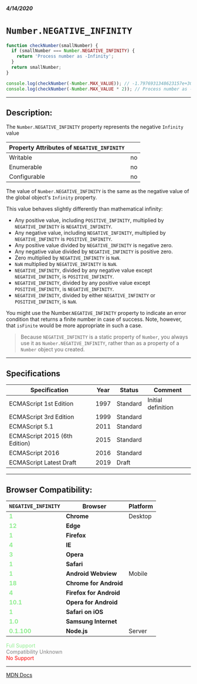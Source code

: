##### 4/14/2020
# `Number.NEGATIVE_INFINITY`

```js
function checkNumber(smallNumber) {
  if (smallNumber === Number.NEGATIVE_INFINITY) {
    return 'Process number as -Infinity';
  }
  return smallNumber;
}

console.log(checkNumber(-Number.MAX_VALUE)); // -1.7976931348623157e+308
console.log(checkNumber(-Number.MAX_VALUE * 2)); // Process number as -Infinity
```

---

## Description:
The `Number.NEGATIVE_INFINITY` property represents the negative `Infinity` value

| Property Attributes of `NEGATIVE_INFINITY` ||
|---|---|
| Writable | no |
| Enumerable | no |
| Configurable | no |

The value of `Number.NEGATIVE_INFINITY` is the same as the negative value of the global object's `Infinity` property.

This value behaves slightly differently than mathematical infinity:
  * Any positive value, including `POSITIVE_INFINITY`, multiplied by `NEGATIVE_INFINITY` is `NEGATIVE_INFINITY`.
  * Any negative value, including `NEGATIVE_INFINITY`, multiplied by `NEGATIVE_INFINITY` is `POSITIVE_INFINITY`.
  * Any positive value divided by `NEGATIVE_INFINITY` is negative zero.
  * Any negative value divided by ``NEGATIVE_INFINITY`` is positive zero.
  * Zero multiplied by `NEGATIVE_INFINITY` is `NaN`.
  * `NaN` multiplied by `NEGATIVE_INFINITY` is `NaN`.
  * `NEGATIVE_INFINITY`, divided by any negative value except `NEGATIVE_INFINITY`, is `POSITIVE_INFINITY`.
  * `NEGATIVE_INFINITY`, divided by any positive value except `POSITIVE_INFINITY`, is `NEGATIVE_INFINITY`.
  * `NEGATIVE_INFINITY`, divided by either `NEGATIVE_INFINITY` or `POSITIVE_INFINITY`, is `NaN`.

You might use the Number.`NEGATIVE_INFINITY` property to indicate an error condition that returns a finite number in case of success. Note, however, that `isFinite` would be more appropriate in such a case.

  > Because `NEGATIVE_INFINITY` is a static property of `Number`, you always use it as `Number.NEGATIVE_INFINITY`, rather than as a property of a `Number` object you created. 

---

## Specifications
| Specification | Year | Status | Comment |
|---|---|---|---|
| ECMAScript 1st Edition | 1997 | Standard | Initial definition |
| ECMAScript 3rd Edition | 1999 | Standard |  |
| ECMAScript 5.1 | 2011 | Standard |  |
| ECMAScript 2015 (6th Edition) | 2015 | Standard |  |
| ECMAScript 2016 | 2016 | Standard |  |
| ECMAScript Latest Draft | 2019 | Draft |  |

---

## Browser Compatibility:
| `NEGATIVE_INFINITY` | Browser | Platform |
|---|---|---|
| <span style="color: lightgreen">**1**</span> | **Chrome** | Desktop | 
| <span style="color: lightgreen">**12**</span> | **Edge** || 
| <span style="color: lightgreen">**1**</span> | **Firefox** || 
| <span style="color: lightgreen">**4**</span> | **IE** || 
| <span style="color: lightgreen">**3**</span> | **Opera** || 
| <span style="color: lightgreen">**1**</span> | **Safari** || 
| <span style="color: lightgreen">**1**</span> | **Android Webview** | Mobile | 
| <span style="color: lightgreen">**18**</span> | **Chrome for Android** || 
| <span style="color: lightgreen">**4**</span> | **Firefox for Android** || 
| <span style="color: lightgreen">**10.1**</span> | **Opera for Android** || 
| <span style="color: lightgreen">**1**</span> | **Safari on iOS** || 
| <span style="color: lightgreen">**1.0**</span> | **Samsung Internet** || 
| <span style="color: lightgreen">**0.1.100**</span> | **Node.js** | Server | 

<span style="color: lightgreen">Full Support</span>  
<span style="color: grey">Compatibility Unknown</span>  
<span style="color: red">No Support</span>

---

[MDN Docs](https://developer.mozilla.org/en-US/docs/Web/JavaScript/Reference/Global_Objects/Number/NEGATIVE_INFINITY)